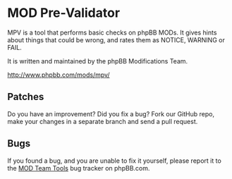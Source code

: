 # MOD Pre-Validator

MPV is a tool that performs basic checks on phpBB MODs. It gives hints about things that could be wrong, and rates them as NOTICE, WARNING or FAIL.

It is written and maintained by the phpBB Modifications Team.

http://www.phpbb.com/mods/mpv/

## Patches

Do you have an improvement? Did you fix a bug? Fork our GitHub repo, make your changes in a separate branch and send a pull request.

## Bugs

If you found a bug, and you are unable to fix it yourself, please report it to the [MOD Team Tools](http://www.phpbb.com/bugs/modteamtools/) bug tracker on phpBB.com.